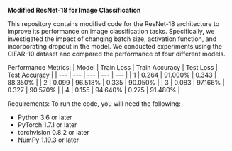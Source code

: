 **Modified ResNet-18 for Image Classification**

This repository contains modified code for the ResNet-18 architecture to improve its performance on image classification tasks. Specifically, we investigated the impact of changing batch size, activation function, and incorporating dropout in the model. We conducted experiments using the CIFAR-10 dataset and compared the performance of four different models.

Performance Metrics: 
| Model | Train Loss | Train Accuracy | Test Loss | Test Accuracy |
| --- | --- | --- | --- | --- |
| 1 | 0.264 | 91.000% | 0.343 | 88.350% |
| 2 | 0.099 | 96.518% | 0.335 | 90.050% |
| 3 | 0.083 | 97.166% | 0.327 | 90.570% |
| 4 | 0.155 | 94.640% | 0.275 | 91.480% |

Requirements:
To run the code, you will need the following:

- Python 3.6 or later
- PyTorch 1.7.1 or later
- torchvision 0.8.2 or later
- NumPy 1.19.3 or later
